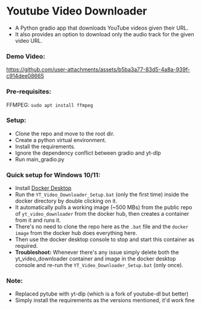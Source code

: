 # Youtube Video Downloader
- A Python gradio app that downloads YouTube videos given their URL.
- It also provides an option to download only the audio track for the given video URL.

### Demo Video:
https://github.com/user-attachments/assets/b5ba3a77-83d5-4a8a-939f-c914dee08665

### Pre-requisites:
FFMPEG:
`sudo apt install ffmpeg`

### Setup:
- Clone the repo and move to the root dir.
- Create a python virtual environment.
- Install the requirements.
- Ignore the dependency conflict between gradio and yt-dlp
- Run main_gradio.py

### Quick setup for Windows 10/11:
- Install [Docker Desktop](https://docs.docker.com/desktop/install/windows-install/)
- Run the `YT_Video_Downloader_Setup.bat` (only the first time) inside the docker directory by double clicking on it.
- It automatically pulls a working image (~500 MBs) from the public repo of `yt_video_downloader` from the docker hub, then creates a container from it and runs it.
- There's no need to clone the repo here as the `.bat` file and the `docker image` from the docker hub does everything here.
- Then use the docker desktop console to stop and start this container as required.
- **Troubleshoot:** Whenever there's any issue simply delete both the yt_video_downloader container and image in the docker desktop console and re-run the `YT_Video_Downloader_Setup.bat` (only once).

### Note:
- Replaced pytube with yt-dlp (which is a fork of youtube-dl but better)
- Simply install the requirements as the versions mentioned, it'd work fine